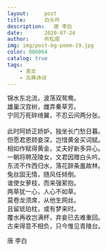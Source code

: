 ```yaml
---
layout:     post
title:      白头吟
description:   唐 李白
date:       2020-07-24
author:     听松阁
img: img/post-bg-poem-19.jpg
color: 006064
catalog: true
tags:
    - 美文
    - 古典诗词
---
```


锦水东北流，波荡双鸳鸯。<br>
雄巢汉宫树，雌弄秦草芳。<br>
宁同万死碎绮翼，不忍云间两分张。<br>
<br>此时阿娇正娇妒，独坐长门愁日暮。<br>
但愿君恩顾妾深，岂惜黄金买词赋。<br>
相如作赋得黄金，丈夫好新多异心。<br>
一朝将聘茂陵女，文君因赠白头吟。<br>
东流不作西归水，落花辞条羞故林。<br>
兔丝固无情，随风任倾倒。<br>
谁使女萝枝，而来强萦抱。<br>
两草犹一心，人心不如草。<br>
莫卷龙须席，从他生网丝。<br>
且留琥珀枕，或有梦来时。<br>
覆水再收岂满杯，弃妾已去难重回。<br>
古来得意不相负，只今惟见青陵台。<br>

唐 李白